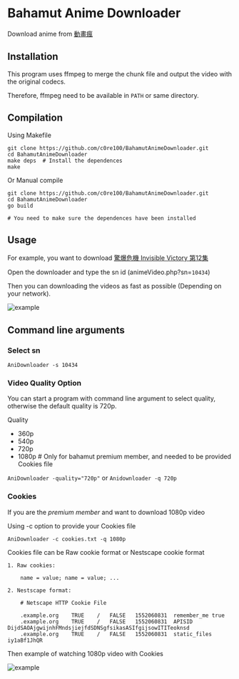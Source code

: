 # Bahamut Anime Downloader

Download anime from [動畫瘋](https://ani.gamer.com.tw/)

## Installation
This program uses ffmpeg to merge the chunk file and output the video with the original codecs.

Therefore, ffmpeg need to be available in `PATH` or same directory.

## Compilation
Using Makefile
```
git clone https://github.com/c0re100/BahamutAnimeDownloader.git
cd BahamutAnimeDownloader
make deps  # Install the dependences
make
```
Or Manual compile
```
git clone https://github.com/c0re100/BahamutAnimeDownloader.git
cd BahamutAnimeDownloader
go build

# You need to make sure the dependences have been installed
```

## Usage
For example, you want to download [驚爆危機 Invisible Victory 第12集](https://ani.gamer.com.tw/animeVideo.php?sn=10434)

Open the downloader and type the sn id (animeVideo.php?sn=`10434`)

Then you can downloading the videos as fast as possible (Depending on your network).

![example](https://i.imgur.com/BpuQckG.png)

## Command line arguments

### Select sn

`AniDownloader -s 10434`

### Video Quality Option
You can start a program with command line argument to select quality, otherwise the default quality is 720p.

Quality
* 360p
* 540p
* 720p
* 1080p # Only for bahamut premium member, and needed to be provided Cookies file

`AniDownloader -quality="720p"` or `Anidownloader -q 720p`

### Cookies
If you are the *premium member* and want to download 1080p video

Using -c option to provide your Cookies file

`AniDownloader -c cookies.txt -q 1080p`

Cookies file can be Raw cookie format or Nestscape cookie format
```
1. Raw cookies:

    name = value; name = value; ...

2. Nestscape format:

    # Netscape HTTP Cookie File

    .example.org	TRUE	/	FALSE	1552060831	remember_me	true
    .example.org	TRUE	/	FALSE	1552060831	APISID	DijdSAOAjgwijnhFMndsjiejfdSDNSgfsikasASIfgijsowITITeoknsd
    .example.org	TRUE	/	FALSE	1552060831	static_files	iy1aBf1JhQR

```

Then example of watching 1080p video with Cookies

![example](https://i.imgur.com/aoVMUVP.png)
